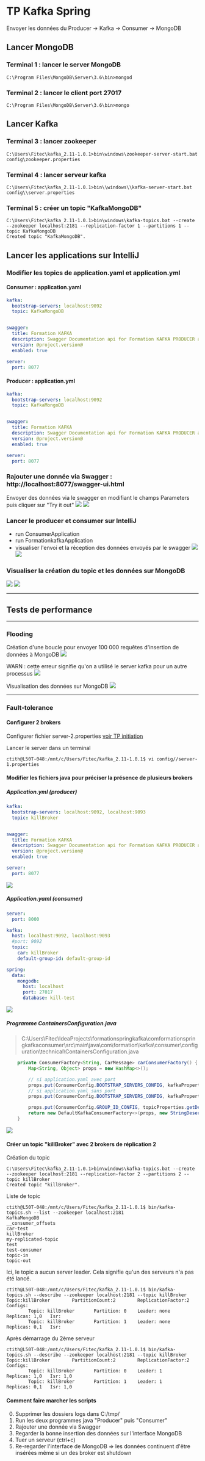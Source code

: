 # TP Kafka Spring
Envoyer les données du Producer -> Kafka -> Consumer -> MongoDB

## Lancer MongoDB 

### Terminal 1 : lancer le server MongoDB
```shell
C:\Program Files\MongoDB\Server\3.6\bin>mongod
```

### Terminal 2 : lancer le client port 27017
```shell
C:\Program Files\MongoDB\Server\3.6\bin>mongo
```
## Lancer Kafka
### Terminal 3 : lancer zookeeper
```shell
C:\Users\Fitec\kafka_2.11-1.0.1>bin\windows\zookeeper-server-start.bat config\zookeeper.properties
```

### Terminal 4 : lancer serveur kafka
```shell
C:\Users\Fitec\kafka_2.11-1.0.1>bin\\windows\\kafka-server-start.bat config\\server.properties
```

### Terminal 5 : créer un topic "KafkaMongoDB"
```shell
C:\Users\Fitec\kafka_2.11-1.0.1>bin\windows\kafka-topics.bat --create --zookeeper localhost:2181 --replication-factor 1 --partitions 1 --topic KafkaMongoDB
Created topic "KafkaMongoDB".
```

## Lancer les applications sur IntelliJ
### Modifier les topics de application.yaml et application.yml
#### Consumer : application.yaml
```yml
kafka:
  bootstrap-servers: localhost:9092
  topic: KafkaMongoDB


swagger:
  title: Formation KAFKA
  description: Swagger Documentation api for Formation KAFKA PRODUCER application
  version: @project.version@
  enabled: true

server:
  port: 8077
```

#### Producer : application.yml
```yml
kafka:
  bootstrap-servers: localhost:9092
  topic: KafkaMongoDB


swagger:
  title: Formation KAFKA
  description: Swagger Documentation api for Formation KAFKA PRODUCER application
  version: @project.version@
  enabled: true

server:
  port: 8077
```

### Rajouter une donnée via Swagger : http://localhost:8077/swagger-ui.html
Envoyer des données via le swagger en modifiant le champs Parameters puis cliquer sur "Try it out"
![](https://github.com/ctith/Kafka/blob/master/Kafka_screenshot/kafka%2001.PNG?raw=true)
![](https://github.com/ctith/Kafka/blob/master/Kafka_screenshot/kafka%2002.PNG?raw=true)

### Lancer le producer et consumer sur IntelliJ
- run ConsumerApplication
- run FormationkafkaApplication
- visualiser l'envoi et la réception des données envoyés par le swagger
![](https://github.com/ctith/Kafka/blob/master/Kafka_screenshot/kafka%20033.PNG?raw=true)
![](https://github.com/ctith/Kafka/blob/master/Kafka_screenshot/kafka%2004.PNG?raw=true)

### Visualiser la création du topic et les données sur MongoDB
![](https://github.com/ctith/Kafka/blob/master/Kafka_screenshot/kafka%20050.PNG?raw=true)
![](https://github.com/ctith/Kafka/blob/master/Kafka_screenshot/kafka%2005.PNG?raw=true)

--------------------------------
## Tests de performance
-------------------------------

### Flooding
Création d'une boucle pour envoyer 100 000 requêtes d'insertion de données à MongoDB
![](https://github.com/ctith/Kafka/blob/master/Kafka_screenshot/kafka%2012.PNG?raw=true)

WARN : cette erreur signifie qu'on a utilisé le server kafka pour un autre processus
![](https://github.com/ctith/Kafka/blob/master/Kafka_screenshot/kafka%2014.PNG?raw=true)

Visualisation des données sur MongoDB
![](https://github.com/ctith/Kafka/blob/master/Kafka_screenshot/kafka%2013.PNG?raw=true)

-----------------------------

### Fault-tolerance

#### Configurer 2 brokers 

Configurer fichier server-2.properties
[voir TP initiation](https://github.com/ctith/Kafka/blob/master/TP_machine_locale.md)

Lancer le server dans un terminal
```shell
ctith@L50T-048:/mnt/c/Users/Fitec/kafka_2.11-1.0.1$ vi config//server-1.properties
```

#### Modifier les fichiers java pour préciser la présence de plusieurs brokers

##### Application.yml (producer)
```yml
kafka:
  bootstrap-servers: localhost:9092, localhost:9093
  topic: killBroker


swagger:
  title: Formation KAFKA
  description: Swagger Documentation api for Formation KAFKA PRODUCER application
  version: @project.version@
  enabled: true

server:
  port: 8077
```

![](https://github.com/ctith/Kafka/blob/master/Kafka_screenshot/kafka%2015.PNG?raw=true)

##### Application.yaml (consumer) 
```yml
server:
  port: 8000

kafka:
  host: localhost:9092, localhost:9093
  #port: 9092
  topic:
    car: killBroker
    default-group-id: default-group-id

spring:
  data:
    mongodb:
      host: localhost
      port: 27017
      database: kill-test
```

![](https://github.com/ctith/Kafka/blob/master/Kafka_screenshot/kafka%2016.PNG?raw=true)

##### Programme ContainersConfiguration.java 
> C:\Users\Fitec\IdeaProjects\formationspringkafka\comformationspringkafkaconsumer\src\main\java\com\formation\kafka\consumer\configuration\technical\ContainersConfiguration.java 

```java
	private ConsumerFactory<String, CarMessage> carConsumerFactory() {
		Map<String, Object> props = new HashMap<>();

		// si application.yaml avec port
		props.put(ConsumerConfig.BOOTSTRAP_SERVERS_CONFIG, kafkaProperties.getHost() + ":" + kafkaProperties.getPort());
		// si application.yaml sans port
		props.put(ConsumerConfig.BOOTSTRAP_SERVERS_CONFIG, kafkaProperties.getHost());

		props.put(ConsumerConfig.GROUP_ID_CONFIG, topicProperties.getDefaultGroupId());
		return new DefaultKafkaConsumerFactory<>(props, new StringDeserializer(), new JsonDeserializer<>(CarMessage.class));
	}
```

![](https://github.com/ctith/Kafka/blob/master/Kafka_screenshot/kafka%2017.PNG?raw=true)

#### Créer un topic "killBroker" avec 2 brokers de réplication 2

Création du topic
```shell
C:\Users\Fitec\kafka_2.11-1.0.1>bin\windows\kafka-topics.bat --create --zookeeper localhost:2181 --replication-factor 2 --partitions 2 --topic killBroker
Created topic "killBroker".
```

Liste de topic
```shell
ctith@L50T-048:/mnt/c/Users/Fitec/kafka_2.11-1.0.1$ bin/kafka-topics.sh --list --zookeeper localhost:2181
KafkaMongoDB
__consumer_offsets
car-test
killBroker
my-replicated-topic
test
test-consumer
topic-in
topic-out
```

Ici, le topic a aucun server leader. Cela signifie qu'un des serveurs n'a pas été lancé.
```shell
ctith@L50T-048:/mnt/c/Users/Fitec/kafka_2.11-1.0.1$ bin/kafka-topics.sh --describe --zookeeper localhost:2181 --topic killBroker
Topic:killBroker        PartitionCount:2        ReplicationFactor:2     Configs:
        Topic: killBroker       Partition: 0    Leader: none    Replicas: 1,0   Isr:
        Topic: killBroker       Partition: 1    Leader: none    Replicas: 0,1   Isr:
```

Après démarrage du 2ème serveur 
```shell
ctith@L50T-048:/mnt/c/Users/Fitec/kafka_2.11-1.0.1$ bin/kafka-topics.sh --describe --zookeeper localhost:2181 --topic killBroker
Topic:killBroker        PartitionCount:2        ReplicationFactor:2     Configs:
        Topic: killBroker       Partition: 0    Leader: 1       Replicas: 1,0   Isr: 1,0
        Topic: killBroker       Partition: 1    Leader: 1       Replicas: 0,1   Isr: 1,0
```

#### Comment faire marcher les scripts

0. Supprimer les dossiers logs dans C:/tmp/
1. Run les deux programmes java "Producer" puis "Consumer"
2. Rajouter une donnée via Swagger
3. Regarder la bonne insertion des données sur l'interface MongoDB
4. Tuer un serveur (ctrl+c)
5. Re-regarder l'interface de MongoDB => les données continuent d'être insérées même si un des broker est shutdown
